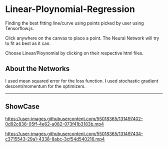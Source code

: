 


# Linear-Ploynomial-Regression
Finding the best fitting line/curve using points picked by user using Tensorflow.js.

Click anywhere on the canvas to place a point. 
The Neural Network will try to fit as best as it can.

Choose Linear/Ploynomial by clicking on their respective html files.

## About the Networks
I used mean squared error for the loss function.
I used stochastic gradient descent/momentum for the optimizers.

---
## ShowCase
https://user-images.githubusercontent.com/55018365/131497402-0d92c836-05ff-4e62-a082-073f41b3183b.mp4

https://user-images.githubusercontent.com/55018365/131497434-c3715543-29a1-4338-8abc-3cf54d540216.mp4


